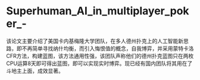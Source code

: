 # Superhuman_AI_in_multiplayer_poker_-
该论文主要介绍了美国卡内基梅隆大学团队，在多人德州扑克上的人工智能新思路，即不再简单寻找纳什均衡，而引入悔恨值的概念，自我博弈，并采用蒙特卡洛CFR方法，构建蓝图，该方法通用性强，该团队声称他们的德州扑克蓝图只在两枚CPU运算8天即可得出蓝图，即可以实现实时博弈。现已经有国内团队将其用在了斗地主上面，成效显著。
